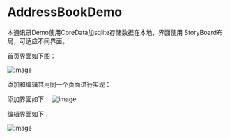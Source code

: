 # AddressBookDemo
本通讯录Demo使用CoreData加sqlite存储数据在本地，界面使用 StoryBoard布局，可适应不同界面。

首页界面如下图：

![image](https://github.com/xlixiang/AddressBookDemo/IntroduceImage/firstpage.png)

添加和编辑共用同一个页面进行实现：

添加界面如下：
![image](https://github.com/xlixiang/AddressBookDemo/IntroduceImage/addPage.png)

编辑界面如下：

![image](https://github.com/xlixiang/AddressBookDemo/IntroduceImage/editPage.png)
